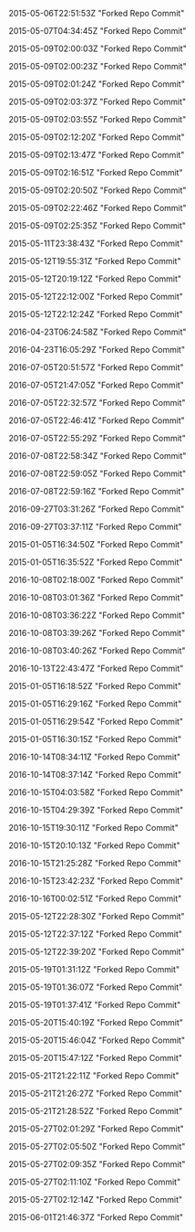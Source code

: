 2015-05-06T22:51:53Z "Forked Repo Commit"

2015-05-07T04:34:45Z "Forked Repo Commit"

2015-05-09T02:00:03Z "Forked Repo Commit"

2015-05-09T02:00:23Z "Forked Repo Commit"

2015-05-09T02:01:24Z "Forked Repo Commit"

2015-05-09T02:03:37Z "Forked Repo Commit"

2015-05-09T02:03:55Z "Forked Repo Commit"

2015-05-09T02:12:20Z "Forked Repo Commit"

2015-05-09T02:13:47Z "Forked Repo Commit"

2015-05-09T02:16:51Z "Forked Repo Commit"

2015-05-09T02:20:50Z "Forked Repo Commit"

2015-05-09T02:22:46Z "Forked Repo Commit"

2015-05-09T02:25:35Z "Forked Repo Commit"

2015-05-11T23:38:43Z "Forked Repo Commit"

2015-05-12T19:55:31Z "Forked Repo Commit"

2015-05-12T20:19:12Z "Forked Repo Commit"

2015-05-12T22:12:00Z "Forked Repo Commit"

2015-05-12T22:12:24Z "Forked Repo Commit"

2016-04-23T06:24:58Z "Forked Repo Commit"

2016-04-23T16:05:29Z "Forked Repo Commit"

2016-07-05T20:51:57Z "Forked Repo Commit"

2016-07-05T21:47:05Z "Forked Repo Commit"

2016-07-05T22:32:57Z "Forked Repo Commit"

2016-07-05T22:46:41Z "Forked Repo Commit"

2016-07-05T22:55:29Z "Forked Repo Commit"

2016-07-08T22:58:34Z "Forked Repo Commit"

2016-07-08T22:59:05Z "Forked Repo Commit"

2016-07-08T22:59:16Z "Forked Repo Commit"

2016-09-27T03:31:26Z "Forked Repo Commit"

2016-09-27T03:37:11Z "Forked Repo Commit"

2015-01-05T16:34:50Z "Forked Repo Commit"

2015-01-05T16:35:52Z "Forked Repo Commit"

2016-10-08T02:18:00Z "Forked Repo Commit"

2016-10-08T03:01:36Z "Forked Repo Commit"

2016-10-08T03:36:22Z "Forked Repo Commit"

2016-10-08T03:39:26Z "Forked Repo Commit"

2016-10-08T03:40:26Z "Forked Repo Commit"

2016-10-13T22:43:47Z "Forked Repo Commit"

2015-01-05T16:18:52Z "Forked Repo Commit"

2015-01-05T16:29:16Z "Forked Repo Commit"

2015-01-05T16:29:54Z "Forked Repo Commit"

2015-01-05T16:30:15Z "Forked Repo Commit"

2016-10-14T08:34:11Z "Forked Repo Commit"

2016-10-14T08:37:14Z "Forked Repo Commit"

2016-10-15T04:03:58Z "Forked Repo Commit"

2016-10-15T04:29:39Z "Forked Repo Commit"

2016-10-15T19:30:11Z "Forked Repo Commit"

2016-10-15T20:10:13Z "Forked Repo Commit"

2016-10-15T21:25:28Z "Forked Repo Commit"

2016-10-15T23:42:23Z "Forked Repo Commit"

2016-10-16T00:02:51Z "Forked Repo Commit"

2015-05-12T22:28:30Z "Forked Repo Commit"

2015-05-12T22:37:12Z "Forked Repo Commit"

2015-05-12T22:39:20Z "Forked Repo Commit"

2015-05-19T01:31:12Z "Forked Repo Commit"

2015-05-19T01:36:07Z "Forked Repo Commit"

2015-05-19T01:37:41Z "Forked Repo Commit"

2015-05-20T15:40:19Z "Forked Repo Commit"

2015-05-20T15:46:04Z "Forked Repo Commit"

2015-05-20T15:47:12Z "Forked Repo Commit"

2015-05-21T21:22:11Z "Forked Repo Commit"

2015-05-21T21:26:27Z "Forked Repo Commit"

2015-05-21T21:28:52Z "Forked Repo Commit"

2015-05-27T02:01:29Z "Forked Repo Commit"

2015-05-27T02:05:50Z "Forked Repo Commit"

2015-05-27T02:09:35Z "Forked Repo Commit"

2015-05-27T02:11:10Z "Forked Repo Commit"

2015-05-27T02:12:14Z "Forked Repo Commit"

2015-06-01T21:46:37Z "Forked Repo Commit"

